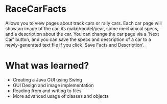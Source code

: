 # RaceCarFacts

Allows you to view pages about track cars or rally cars. Each car page will show an image of the car, its make/model/year, some mechanical specs, and a description about the car. You can change the car page via a 'Next Car' button, and you can save the specs and description of a car to a newly-generated text file if you click 'Save Facts and Description'.

# What was learned?

* Creating a Java GUI using Swing
* GUI Design and image implementation
* Reading from and writing to files
* More advanced usage of classes and objects
